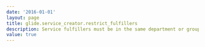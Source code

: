 ```yaml
---
date: '2016-01-01'
layout: page
title: glide.service_creator.restrict_fulfillers
description: Service fulfillers must be in the same department or group as the service category
value: true 
---
```

